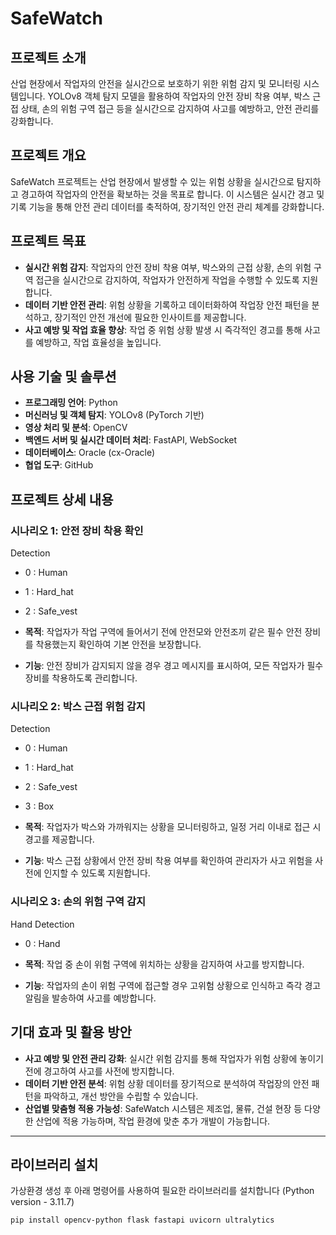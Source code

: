# SafeWatch

## 프로젝트 소개
산업 현장에서 작업자의 안전을 실시간으로 보호하기 위한 위험 감지 및 모니터링 시스템입니다. YOLOv8 객체 탐지 모델을 활용하여 작업자의 안전 장비 착용 여부, 박스 근접 상태, 손의 위험 구역 접근 등을 실시간으로 감지하여 사고를 예방하고, 안전 관리를 강화합니다.

## 프로젝트 개요
SafeWatch 프로젝트는 산업 현장에서 발생할 수 있는 위험 상황을 실시간으로 탐지하고 경고하여 작업자의 안전을 확보하는 것을 목표로 합니다. 이 시스템은 실시간 경고 및 기록 기능을 통해 안전 관리 데이터를 축적하여, 장기적인 안전 관리 체계를 강화합니다.

## 프로젝트 목표
- **실시간 위험 감지**: 작업자의 안전 장비 착용 여부, 박스와의 근접 상황, 손의 위험 구역 접근을 실시간으로 감지하여, 작업자가 안전하게 작업을 수행할 수 있도록 지원합니다.
- **데이터 기반 안전 관리**: 위험 상황을 기록하고 데이터화하여 작업장 안전 패턴을 분석하고, 장기적인 안전 개선에 필요한 인사이트를 제공합니다.
- **사고 예방 및 작업 효율 향상**: 작업 중 위험 상황 발생 시 즉각적인 경고를 통해 사고를 예방하고, 작업 효율성을 높입니다.

## 사용 기술 및 솔루션
- **프로그래밍 언어**: Python
- **머신러닝 및 객체 탐지**: YOLOv8 (PyTorch 기반)
- **영상 처리 및 분석**: OpenCV
- **백엔드 서버 및 실시간 데이터 처리**: FastAPI, WebSocket
- **데이터베이스**: Oracle (cx-Oracle)
- **협업 도구**: GitHub

## 프로젝트 상세 내용

### 시나리오 1: 안전 장비 착용 확인
Detection
- 0 : Human
- 1 : Hard_hat
- 2 : Safe_vest

- **목적**: 작업자가 작업 구역에 들어서기 전에 안전모와 안전조끼 같은 필수 안전 장비를 착용했는지 확인하여 기본 안전을 보장합니다.
- **기능**: 안전 장비가 감지되지 않을 경우 경고 메시지를 표시하여, 모든 작업자가 필수 장비를 착용하도록 관리합니다.

### 시나리오 2: 박스 근접 위험 감지
Detection
- 0 : Human
- 1 : Hard_hat
- 2 : Safe_vest
- 3 : Box

- **목적**: 작업자가 박스와 가까워지는 상황을 모니터링하고, 일정 거리 이내로 접근 시 경고를 제공합니다.
- **기능**: 박스 근접 상황에서 안전 장비 착용 여부를 확인하여 관리자가 사고 위험을 사전에 인지할 수 있도록 지원합니다.

### 시나리오 3: 손의 위험 구역 감지
Hand Detection
- 0 : Hand

- **목적**: 작업 중 손이 위험 구역에 위치하는 상황을 감지하여 사고를 방지합니다.
- **기능**: 작업자의 손이 위험 구역에 접근할 경우 고위험 상황으로 인식하고 즉각 경고 알림을 발송하여 사고를 예방합니다.

## 기대 효과 및 활용 방안
- **사고 예방 및 안전 관리 강화**: 실시간 위험 감지를 통해 작업자가 위험 상황에 놓이기 전에 경고하여 사고를 사전에 방지합니다.
- **데이터 기반 안전 분석**: 위험 상황 데이터를 장기적으로 분석하여 작업장의 안전 패턴을 파악하고, 개선 방안을 수립할 수 있습니다.
- **산업별 맞춤형 적용 가능성**: SafeWatch 시스템은 제조업, 물류, 건설 현장 등 다양한 산업에 적용 가능하며, 작업 환경에 맞춘 추가 개발이 가능합니다.

-----------------------------------------

## 라이브러리 설치
가상환경 생성 후 아래 명령어를 사용하여 필요한 라이브러리를 설치합니다 (Python version - 3.11.7)
```bash
pip install opencv-python flask fastapi uvicorn ultralytics

